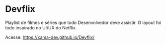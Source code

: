 # Devflix
Playlist de filmes e séries que todo Desenvolvedor deve assistir. O layout foi todo inspirado no UI/UX do Netflix.

Acesse: https://xama-dev.github.io/Devflix/
